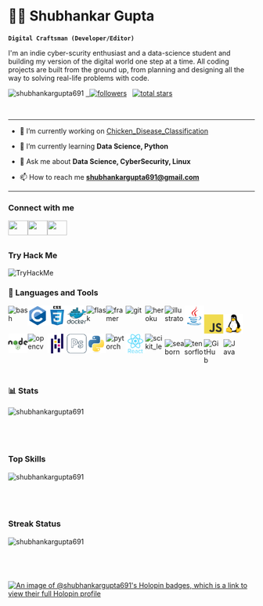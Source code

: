 # 🏄‍♂️ Shubhankar Gupta

**`Digital Craftsman (Developer/Editor)`**

I'm an indie cyber-scurity enthusiast and a data-science student and building my version of the digital world one step at a time.
All coding projects are built from the ground up, from planning and designing all the way to solving real-life problems with code. 



<p align="left">
    
<img src="https://komarev.com/ghpvc/?username=shubhankargupta691&label=Profile%20views&color=0e75b6&style=flat" alt="shubhankargupta691" />
<a href="https://github.com/Shubhankargupta691?tab=followers">
&nbsp;
<a href="https://github.com/Shubhankargupta691?tab=followers">
<img alt="followers" title="Follow me on Github" src="https://custom-icon-badges.demolab.com/github/followers/Shubhankargupta691?color=236ad3&labelColor=1155ba&style=for-the-badge&logo=person-add&label=Follow&logoColor=white"/></a>
&nbsp;
<a href="https://github.com/Shubhankargupta691?tab=repositories&sort=stargazers">
<img  alt="total stars" title="Total stars on GitHub" src="https://custom-icon-badges.demolab.com/github/stars/Shubhankargupta691?color=55960c&style=for-the-badge&labelColor=488207&logo=star"/></a>

<a href="https://discord.gg/"><img src=" "></a>
 <p>

---

- 🔭 I’m currently working on [Chicken_Disease_Classification](https://github.com/Shubhankargupta691/Chicken_Disease_Classification)

- 🌱 I’m currently learning **Data Science, Python**

- 💬 Ask me about **Data Science, CyberSecurity, Linux**

- 📫 How to reach me **shubhankargupta691@gmail.com**

---

### Connect with me

<a href="https://twitter.com/https://twitter.com/shubhankar35722" target="blank" title="twitter"><img align="left" src="https://raw.githubusercontent.com/rahuldkjain/github-profile-readme-generator/master/src/images/icons/Social/twitter.svg"  height="30" width="40" /></a>


<a href="https://linkedin.com/in/https://www.linkedin.com/in/shubhankar-gupta-aa8696235" target="blank" title="linkedin"><img align="left" src="https://raw.githubusercontent.com/rahuldkjain/github-profile-readme-generator/master/src/images/icons/Social/linked-in-alt.svg" height="30" width="40" /></a>


<a href="https://kaggle.com/https://www.kaggle.com/kedohav" target="blank" title="kaggle"><img align="left" src="https://raw.githubusercontent.com/rahuldkjain/github-profile-readme-generator/master/src/images/icons/Social/kaggle.svg" height="30" width="40" /></a>

&nbsp;
---

### Try Hack Me
<img src="https://tryhackme-badges.s3.amazonaws.com/ShubhankarGupta.png" alt="TryHackMe">

### 🧰 Languages and Tools


<a href="https://www.gnu.org/software/bash/" target="_blank" rel="noreferrer"> <img align="left" src="https://www.vectorlogo.zone/logos/gnu_bash/gnu_bash-icon.svg" alt="bash" width="40" height="40"/> </a>

&nbsp;
<a href="https://www.cprogramming.com/" target="_blank" rel="noreferrer"> <img align="left" src="https://raw.githubusercontent.com/devicons/devicon/master/icons/c/c-original.svg" alt="c" width="40" height="40"/> </a>
&nbsp;
<a href="https://www.w3schools.com/css/" target="_blank" rel="noreferrer"> <img align="left" src="https://raw.githubusercontent.com/devicons/devicon/master/icons/css3/css3-original-wordmark.svg" alt="css3" width="40" height="40"/> </a> 
&nbsp;
<a href="https://www.docker.com/" target="_blank" rel="noreferrer"> <img align="left" src="https://raw.githubusercontent.com/devicons/devicon/master/icons/docker/docker-original-wordmark.svg" alt="docker" width="40" height="40"/> </a> 
&nbsp;
<a href="https://flask.palletsprojects.com/" target="_blank" rel="noreferrer"> <img align="left" src="https://www.vectorlogo.zone/logos/pocoo_flask/pocoo_flask-icon.svg" alt="flask" width="40" height="40"/> </a> 
&nbsp;
<a href="https://www.framer.com/" target="_blank" rel="noreferrer"> <img align="left" src="https://www.vectorlogo.zone/logos/framer/framer-icon.svg" alt="framer" width="40" height="40"/> </a> 
&nbsp;
<a href="https://git-scm.com/" target="_blank" rel="noreferrer"> <img align="left" src="https://www.vectorlogo.zone/logos/git-scm/git-scm-icon.svg" alt="git" width="40" height="40"/> </a> 
&nbsp;
<a href="https://heroku.com" target="_blank" rel="noreferrer"> <img align="left" src="https://www.vectorlogo.zone/logos/heroku/heroku-icon.svg" alt="heroku" width="40" height="40"/> </a> 
&nbsp;
<a href="https://www.adobe.com/in/products/illustrator.html" target="_blank" rel="noreferrer"> <img align="left" src="https://www.vectorlogo.zone/logos/adobe_illustrator/adobe_illustrator-icon.svg" alt="illustrator" width="40" height="40"/> </a> 
&nbsp;
<a href="https://www.java.com" target="_blank" rel="noreferrer"> <img align="left" src="https://raw.githubusercontent.com/devicons/devicon/master/icons/java/java-original.svg" alt="java" width="40" height="40"/> </a> 
&nbsp;
<a href="https://developer.mozilla.org/en-US/docs/Web/JavaScript" target="_blank" rel="noreferrer"> <img align="left" src="https://raw.githubusercontent.com/devicons/devicon/master/icons/javascript/javascript-original.svg" alt="javascript" width="40" height="40"/> </a> 
&nbsp;
<a href="https://www.linux.org/" target="_blank" rel="noreferrer"> <img align="left" src="https://raw.githubusercontent.com/devicons/devicon/master/icons/linux/linux-original.svg" alt="linux" width="40" height="40"/> </a> 
&nbsp;
<a href="https://nodejs.org" target="_blank" rel="noreferrer"> <img align="left" src="https://raw.githubusercontent.com/devicons/devicon/master/icons/nodejs/nodejs-original-wordmark.svg" alt="nodejs" width="40" height="40"/> </a>
&nbsp;
<a href="https://opencv.org/" target="_blank" rel="noreferrer"> <img align="left" src="https://www.vectorlogo.zone/logos/opencv/opencv-icon.svg" alt="opencv" width="40" height="40"/> </a> 
&nbsp;
<a href="https://pandas.pydata.org/" target="_blank" rel="noreferrer"> <img align="left" src="https://raw.githubusercontent.com/devicons/devicon/2ae2a900d2f041da66e950e4d48052658d850630/icons/pandas/pandas-original.svg" alt="pandas" width="40" height="40"/> </a> 
&nbsp;
<a href="https://www.photoshop.com/en" target="_blank" rel="noreferrer"> <img align="left" src="https://raw.githubusercontent.com/devicons/devicon/master/icons/photoshop/photoshop-line.svg" alt="photoshop" width="40" height="40"/> </a> 
&nbsp;
<a href="https://www.python.org" target="_blank" rel="noreferrer"> <img align="left" src="https://raw.githubusercontent.com/devicons/devicon/master/icons/python/python-original.svg" alt="python" width="40" height="40"/> </a> 
&nbsp;
<a href="https://pytorch.org/" target="_blank" rel="noreferrer"> <img align="left" src="https://www.vectorlogo.zone/logos/pytorch/pytorch-icon.svg" alt="pytorch" width="40" height="40"/> </a>
&nbsp;
<a href="https://reactjs.org/" target="_blank" rel="noreferrer"> <img align="left" src="https://raw.githubusercontent.com/devicons/devicon/master/icons/react/react-original-wordmark.svg" alt="react" width="40" height="40"/> </a> 
&nbsp;
<a href="https://scikit-learn.org/" target="_blank" rel="noreferrer"> <img align="left" src="https://upload.wikimedia.org/wikipedia/commons/0/05/Scikit_learn_logo_small.svg" alt="scikit_learn" width="40" height="40"/> </a> 
&nbsp;
<a href="https://seaborn.pydata.org/" target="_blank" rel="noreferrer"> <img align="left" src="https://seaborn.pydata.org/_images/logo-mark-lightbg.svg" alt="seaborn" width="40" height="40"/> </a> 
&nbsp;
<a href="https://www.tensorflow.org" target="_blank" rel="noreferrer"> <img align="left" src="https://www.vectorlogo.zone/logos/tensorflow/tensorflow-icon.svg" alt="tensorflow" width="40" height="40"/> </a>
&nbsp;
<a href="https://github.com/Shubhankargupta691" target="_blank" rel="noreferrer" ><img align="left" alt="GitHub" width="30px" style="padding-right:10px;" src="https://cdn.jsdelivr.net/gh/devicons/devicon/icons/github/github-original.svg" /></a>
&nbsp;
<img align="left" alt="Java" width="30px" style="padding-right:10px;" src="https://cdn.jsdelivr.net/gh/devicons/devicon/icons/java/java-original.svg"/>

&nbsp;
---

### 📊 Stats
<p>

<img align="center" src="https://github-readme-stats.vercel.app/api?username=shubhankargupta691&show_icons=true&locale=en" alt="shubhankargupta691" />

&nbsp;
---

### Top Skills

<img align="center" src="https://github-readme-stats.vercel.app/api/top-langs?username=shubhankargupta691&show_icons=true&locale=en&layout=compact" alt="shubhankargupta691" />


&nbsp;
---

### Streak Status

<img align="center" src="https://github-readme-streak-stats.herokuapp.com/?user=shubhankargupta691&" alt="shubhankargupta691" />
</p>

&nbsp;
---

[![An image of @shubhankargupta691's Holopin badges, which is a link to view their full Holopin profile](https://holopin.me/shubhankargupta691)](https://holopin.io/@shubhankargupta691)


